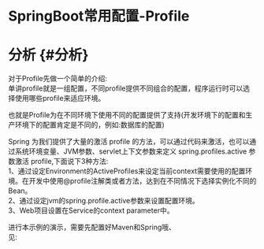 # SpringBoot常用配置-Profile

# 分析 {#分析}

对于Profile先做一个简单的介绍:  
单讲profile就是一组配置，不同profile提供不同组合的配置，程序运行时可以选择使用哪些profile来适应环境。

也就是Profile为在不同环境下使用不同的配置提供了支持\(开发环境下的配置和生产环境下的配置肯定是不同的，例如:数据库的配置\)

Spring 为我们提供了大量的激活 profile 的方法，可以通过代码来激活，也可以通过系统环境变量、JVM参数、servlet上下文参数来定义 spring.profiles.active 参数激活 profile,下面说下3种方法:  
1、通过设定Environment的ActiveProfiles来设定当前context需要使用的配置环境。在开发中使用@profile注解类或者方法，达到在不同情况下选择实例化不同的Bean。  
2、通过设定jvm的spring.profile.active参数来设置配置环境。  
3、Web项目设置在Service的context parameter中。

进行本示例的演示，需要先配置好Maven和Spring哦、  
见:

